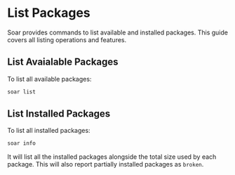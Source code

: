 # List Packages

Soar provides commands to list available and installed packages. This guide covers all listing operations and features.

## List Avaialable Packages

To list all available packages:

```sh
soar list
```

## List Installed Packages

To list all installed packages:

```sh
soar info
```

It will list all the installed packages alongside the total size used by each package. This will also report partially installed packages as `broken`.
